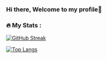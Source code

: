 ### Hi there, Welcome to my profile👋

### :fire: My Stats :

[![GitHub Streak](http://github-readme-streak-stats.herokuapp.com?user=arjunsussol&theme=dark&background=000000)](https://git.io/streak-stats)

[![Top Langs](https://github-readme-stats.vercel.app/api/top-langs/?username=arjunsussol&layout=compact&theme=vision-friendly-dark)](https://github.com/anuraghazra/github-readme-stats)

<center>
  <img src="https://komarev.com/ghpvc/?username=arjunsussol&style=flat-square&color=blue" alt=""/>
</center>
